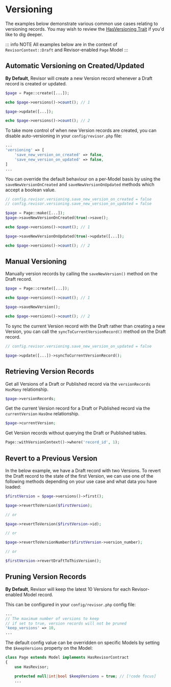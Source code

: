 # Versioning

The examples below demonstrate various common use cases relating to versioning records. You may wish to review
the [HasVersioning Trait](https://github.com/indracollective/laravel-revisor/blob/main/src/Concerns/HasVersioning.php)
if you'd like to dig deeper.

::: info NOTE
All examples below are in the context of `RevisorContext::Draft` and Revisor-enabled `Page` Model
:::

## Automatic Versioning on Created/Updated

**By Default**, Revisor will create a new Version record whenever a Draft record is created or updated.

```php
$page = Page::create([...]);

echo $page->versions()->count(); // 1

$page->update([...]);

echo $page->versions()->count(); // 2
```

To take more control of when new Version records are created, you can disable auto-versioning in your
`config/revisor.php` file:

```php
...
'versioning' => [
    'save_new_version_on_created' => false,
    'save_new_version_on_updated' => false,
]    
...
```

You can override the default behaviour on a per-Model basis by using the `saveNewVersionOnCreated` and
`saveNewVersionOnUpdated` methods which accept a boolean value.

```php
// config.revisor.versioning.save_new_version_on_created = false
// config.revisor.versioning.save_new_version_on_updated = false

$page = Page::make([...]);
$page->saveNewVersionOnCreated(true)->save();

echo $page->versions()->count(); // 1

$page->saveNewVersionOnUpdated(true)->update([...]);

echo $page->versions()->count(); // 2
```

## Manual Versioning

Manually version records by calling the `saveNewVersion()` method on the Draft record.

```php
$page = Page::create([...]);

echo $page->versions()->count(); // 1

$page->saveNewVersion();

echo $page->versions()->count(); // 2
```

To sync the current Version record with the Draft rather than creating a new Version, you can call the
`syncToCurrentVersionRecord()` method on the Draft record.

```php
// config.revisor.versioning.save_new_version_on_updated = false

$page->update([...])->syncToCurrentVersionRecord();
```

## Retrieving Version Records

Get all Versions of a Draft or Published record via the `versionRecords` `HasMany` relationship.

```php
$page->versionRecords;
``` 

Get the current Version record for a Draft or Published record via the `currentVersion` `HasOne` relationship.

```php 
$page->currentVersion;
``` 

Get Version records without querying the Draft or Published tables.

```php
Page::withVersionContext()->where('record_id', 1);
```

## Revert to a Previous Version

In the below example, we have a Draft record with two Versions. To revert the Draft record to the state of
the first Version, we can use one of the following methods depending on your use case and what data you have loaded:

```php
$firstVersion = $page->versions()->first();

$page->revertToVersion($firstVersion);

// or 

$page->revertToVersion($firstVersion->id);

// or

$page->revertToVersionNumber($firstVersion->version_number);

// or 

$firstVersion->revertDraftToThisVersion();
```

## Pruning Version Records

**By Default**, Revisor will keep the latest 10 Versions for each Revisor-enabled Model record.

This can be configured in your `config/revisor.php` config file:

```php
...
// The maximum number of versions to keep
// if set to true, version records will not be pruned
'keep_versions' => 10,
...
```

The default config value can be overridden on specific Models by setting the `$keepVersions` property on the Model:

```php
class Page extends Model implements HasRevisorContract
{
    use HasRevisor;

    protected null|int|bool $keepVersions = true; // [!code focus]
    ...
```
